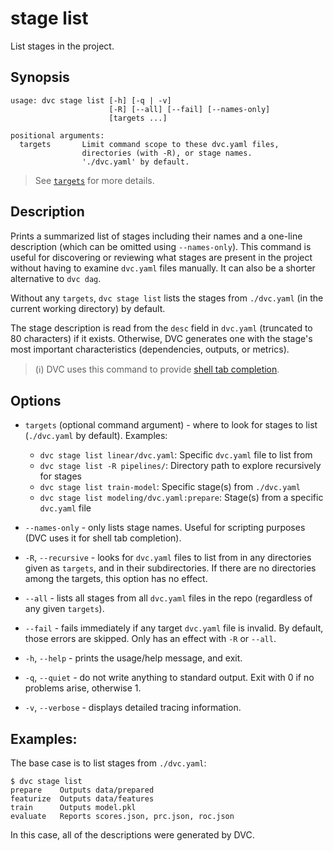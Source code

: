 # stage list

List <abbr>stages</abbr> in the project.

## Synopsis

```usage
usage: dvc stage list [-h] [-q | -v]
                      [-R] [--all] [--fail] [--names-only]
                      [targets ...]

positional arguments:
  targets       Limit command scope to these dvc.yaml files,
                directories (with -R), or stage names.
                './dvc.yaml' by default.
```

> See [`targets`](#options) for more details.

## Description

Prints a summarized list of stages including their names and a one-line
description (which can be omitted using `--names-only`). This command is useful
for discovering or reviewing what stages are present in the project without
having to examine `dvc.yaml` files manually. It can also be a shorter
alternative to `dvc dag`.

Without any `targets`, `dvc stage list` lists the stages from `./dvc.yaml` (in
the current working directory) by default.

The stage description is read from the `desc` field in `dvc.yaml` (truncated to
80 characters) if it exists. Otherwise, DVC generates one with the stage's most
important characteristics (dependencies, outputs, or metrics).

> (ℹ️) DVC uses this command to provide
> [shell tab completion](/doc/install/completion).

## Options

- `targets` (optional command argument) - where to look for stages to list
  (`./dvc.yaml` by default). Examples:

  - `dvc stage list linear/dvc.yaml`: Specific `dvc.yaml` file to list from
  - `dvc stage list -R pipelines/`: Directory path to explore recursively for
    stages
  - `dvc stage list train-model`: Specific stage(s) from `./dvc.yaml`
  - `dvc stage list modeling/dvc.yaml:prepare`: Stage(s) from a specific
    `dvc.yaml` file

- `--names-only` - only lists stage names. Useful for scripting purposes (DVC
  uses it for shell tab completion).

- `-R`, `--recursive` - looks for `dvc.yaml` files to list from in any
  directories given as `targets`, and in their subdirectories. If there are no
  directories among the targets, this option has no effect.

- `--all` - lists all stages from all `dvc.yaml` files in the repo (regardless
  of any given `targets`).

- `--fail` - fails immediately if any target `dvc.yaml` file is invalid. By
  default, those errors are skipped. Only has an effect with `-R` or `--all`.

- `-h`, `--help` - prints the usage/help message, and exit.

- `-q`, `--quiet` - do not write anything to standard output. Exit with 0 if no
  problems arise, otherwise 1.

- `-v`, `--verbose` - displays detailed tracing information.

## Examples:

The base case is to list stages from `./dvc.yaml`:

```dvc
$ dvc stage list
prepare    Outputs data/prepared
featurize  Outputs data/features
train      Outputs model.pkl
evaluate   Reports scores.json, prc.json, roc.json
```

In this case, all of the descriptions were generated by DVC.
